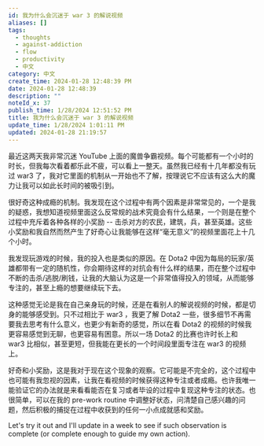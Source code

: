 ```yaml
---
id: 我为什么会沉迷于 war 3 的解说视频
aliases: []
tags:
  - thoughts
  - against-addiction
  - flow
  - productivity
  - 中文
category: 中文
create_time: 2024-01-28 12:48:39 PM
date: 2024-01-28 12:48:39
description: ""
noteId_x: 37
publish_time: 1/28/2024 12:51:52 PM
title: 我为什么会沉迷于 war 3 的解说视频
update_time: 1/28/2024 1:01:11 PM
updated: 2024-01-28 21:19:57
---
```


最近这两天我非常沉迷 YouTube 上面的魔兽争霸视频。每个可能都有一个小时的时长，但我每次看着都乐此不疲，可以看上一整天。虽然我已经有十几年都没有玩过 war3 了，我对它里面的机制从一开始也不了解，按理说它不应该有这么大的魔力让我可以如此长时间的被吸引到。

很好奇这种成瘾的机制。我发现在这个过程中有两个因素是非常常见的，一个是我的疑惑，我想知道视频里面这么反常规的战术究竟会有什么结果，一个则是在整个过程中充斥着各种各样的小奖励 -- 击杀对方的农民，建筑，兵，甚至英雄。这些小奖励和我自然而然产生了好奇心让我能够在这样“毫无意义”的视频里面花上十几个小时。

我发现玩游戏的时候，我的投入也是类似的原因。在 Dota2 中因为每局的玩家/英雄都带有一定的随机性，你会期待这样的对抗会有什么样的结果，而在整个过程中不断的击杀/逃脱/刷钱，让我的大脑认为这是一个非常值得投入的领域，从而能够专注的，甚至上瘾的想要继续玩下去。

这种感觉无论是我在自己亲身玩的时候，还是在看别人的解说视频的时候，都是切身的能够感受到。只不过相比于 war3 ，我更了解 Dota2 一些，很多细节不再需要我去思考有什么意义，也更少有新奇的感觉，所以在看 Dota2 的视频的时候我更容易感觉到无聊，也更容易有困意。所以一场 Dota2 的比赛也许时长上和 war3 比相似，甚至更短，但我能在更长的一个时间段里面专注在 war3 的视频上。

好奇和小奖励，这是我对于现在这个现象的观察。它可能是不完全的，这个过程中也可能有我忽视的因素，让我在看视频的时候获得这种专注或者成瘾。也许我唯一能验证它的办法就是来看看能否在复习或者毕设的过程中复现这种专注的状态。也很简单，可以在我的 pre-work routine 中调整好状态，问清楚自己感兴趣的问题，然后积极的捕捉在过程中收获到的任何一小点成就感和奖励。
 
Let's try it out and I'll update in a week to see if such observation is complete (or complete enough to guide my own action).

